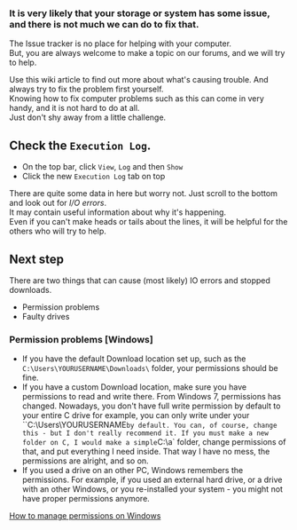 ### It is very likely that your storage or system has some issue, and there is not much we can do to fix that.

The Issue tracker is no place for helping with your computer.  
But, you are always welcome to make a topic on our forums, and we will try to help.

Use this wiki article to find out more about what's causing trouble.
And always try to fix the problem first yourself.  
Knowing how to fix computer problems such as this can come in very handy, and it is not hard to do at all.  
Just don't shy away from a little challenge. 

## Check the  `Execution Log`.
* On the top bar, click `View`, `Log` and then `Show`
* Click the new `Execution Log` tab on top

There are quite some data in here but worry not. Just scroll to the bottom and look out for _I/O errors_.  
It may contain useful information about why it's happening.  
Even if you can't make heads or tails about the lines, it will be helpful for the others who will try to help.

## Next step
There are two things that can cause (most likely) IO errors and stopped downloads.
* Permission problems
* Faulty drives

### Permission problems [Windows]

* If you have the default Download location set up, such as the `C:\Users\YOURUSERNAME\Downloads\` folder, your permissions should be fine. 
* If you have a custom Download location, make sure you have permissions to read and write there. From Windows 7, permissions has changed. Nowadays, you don't have full write permission by default to your entire C drive for example, you can only write under your ``C:\Users\YOURUSERNAME` by default. You can, of course, change this - but I don't really recommend it. If you must make a new folder on C, I would make a simple `C:\a` folder, change permissions of that, and put everything I need inside. That way I have no mess, the permissions are alright, and so on.
* If you used a drive on an other PC, Windows remembers the permissions. For example, if you used an external hard drive, or a drive with an other Windows, or you re-installed your system - you might not have proper permissions anymore.

[How to manage permissions on Windows](https://technet.microsoft.com/en-us/library/cc754344(v=ws.11).aspx)